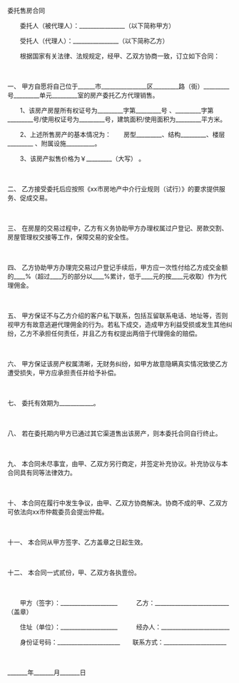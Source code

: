 



委托售房合同



 

　　委托人（被代理人）：________________（以下简称甲方）　　

　　受托人（代理人）：________________（以下简称乙方）　　

　　根据国家有关法律、法规规定，经甲、乙双方协商一致，订立如下合同：

　　

一、
甲方自愿将自己位于______市________________区_________路（街）_________号_________单元_________室的房产委托乙方代理销售。　　

　　1、该房产房屋所有权证号为_________字第_________号 、_________字第_________号/使用权证号为_________号，建筑面积/使用面积为_________平方米。　　

　　2、上述所售房产的基本情况为：　　房型_________、结构_________、楼层_________ 、附属设施__________。　　

　　3、该房产拟售价格为￥_________（大写） 。

　　

二、
乙方接受委托后应按照《xx市房地产中介行业规则（试行）》的要求提供服务、促成交易。

　　

三、
在房屋的交易过程中，乙方有义务协助甲方办理权属过户登记、房款交割、房屋管理权交接等工作，保障交易的安全性。

　　

四、
乙方协助甲方办理完交易过户登记手续后，甲方应一次性付给乙方成交金额的____%（超过____万的部分以____%累计，低于____元的按____元收取）作为代理佣金。

　　

五、
甲方保证不与乙方介绍的客户私下联系，包括互留联系电话、地址等，否则视甲方有故意逃避代理佣金的行为。若私下成交，造成甲方利益受损或发生其他纠纷，乙方不承担任何责任，并且乙方有权提出两倍于代理佣金的赔偿。

　　

六、
甲方保证该房产权属清晰，无财务纠纷，如甲方故意隐瞒真实情况致使乙方遭受损失，甲方应承担责任并给予补偿。

　　

七、
委托有效期为____________。

　　

八、
若在委托期内甲方已通过其它渠道售出该房产，则本委托合同自行终止。

　　

九、
本合同未尽事宜，由甲、乙双方另行商定，并签定补充协议。补充协议与本合同具有同等法律效力。

　　

十、
本合同在履行中发生争议，由甲、乙双方协商解决。协商不成的甲、乙双方可依法向xx市仲裁委员会提出仲裁。

　　

十一、
本合同从甲方签字、乙方盖章之日起生效。

　　

十二、
本合同一式贰份，甲、乙双方各执壹份。　　

　　

　　甲方（签字）：____________________　　　乙方：__________________________（盖章）　　

　　住址（单位）：____________________　　　经办人：________________________　　

　　身份证号码：______________________　　联系方式：______________________

　　


 _______年_______月_______日
 
　　



　　